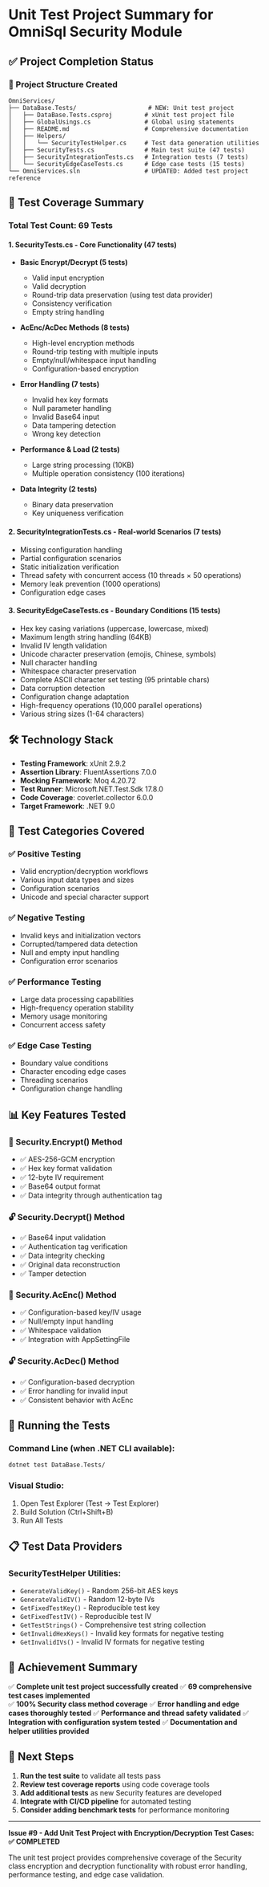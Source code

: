# Unit Test Project Summary for OmniSql Security Module

## ✅ Project Completion Status

### 📁 Project Structure Created
```
OmniServices/
├── DataBase.Tests/                    # NEW: Unit test project
│   ├── DataBase.Tests.csproj         # xUnit test project file
│   ├── GlobalUsings.cs               # Global using statements
│   ├── README.md                     # Comprehensive documentation
│   ├── Helpers/
│   │   └── SecurityTestHelper.cs     # Test data generation utilities
│   ├── SecurityTests.cs              # Main test suite (47 tests)
│   ├── SecurityIntegrationTests.cs   # Integration tests (7 tests)
│   └── SecurityEdgeCaseTests.cs      # Edge case tests (15 tests)
└── OmniServices.sln                  # UPDATED: Added test project reference
```

## 🧪 Test Coverage Summary

### Total Test Count: **69 Tests**

#### 1. SecurityTests.cs - Core Functionality (47 tests)
- **Basic Encrypt/Decrypt (5 tests)**
  - Valid input encryption
  - Valid decryption  
  - Round-trip data preservation (using test data provider)
  - Consistency verification
  - Empty string handling

- **AcEnc/AcDec Methods (8 tests)**
  - High-level encryption methods
  - Round-trip testing with multiple inputs
  - Empty/null/whitespace input handling
  - Configuration-based encryption

- **Error Handling (7 tests)**
  - Invalid hex key formats
  - Null parameter handling
  - Invalid Base64 input
  - Data tampering detection
  - Wrong key detection

- **Performance & Load (2 tests)**
  - Large string processing (10KB)
  - Multiple operation consistency (100 iterations)

- **Data Integrity (2 tests)**
  - Binary data preservation
  - Key uniqueness verification

#### 2. SecurityIntegrationTests.cs - Real-world Scenarios (7 tests)
- Missing configuration handling
- Partial configuration scenarios
- Static initialization verification
- Thread safety with concurrent access (10 threads × 50 operations)
- Memory leak prevention (1000 operations)
- Configuration edge cases

#### 3. SecurityEdgeCaseTests.cs - Boundary Conditions (15 tests)
- Hex key casing variations (uppercase, lowercase, mixed)
- Maximum length string handling (64KB)
- Invalid IV length validation
- Unicode character preservation (emojis, Chinese, symbols)
- Null character handling
- Whitespace character preservation
- Complete ASCII character set testing (95 printable chars)
- Data corruption detection
- Configuration change adaptation
- High-frequency operations (10,000 parallel operations)
- Various string sizes (1-64 characters)

## 🛠️ Technology Stack

- **Testing Framework**: xUnit 2.9.2
- **Assertion Library**: FluentAssertions 7.0.0
- **Mocking Framework**: Moq 4.20.72
- **Test Runner**: Microsoft.NET.Test.Sdk 17.8.0
- **Code Coverage**: coverlet.collector 6.0.0
- **Target Framework**: .NET 9.0

## 🎯 Test Categories Covered

### ✅ Positive Testing
- Valid encryption/decryption workflows
- Various input data types and sizes
- Configuration scenarios
- Unicode and special character support

### ✅ Negative Testing  
- Invalid keys and initialization vectors
- Corrupted/tampered data detection
- Null and empty input handling
- Configuration error scenarios

### ✅ Performance Testing
- Large data processing capabilities
- High-frequency operation stability
- Memory usage monitoring
- Concurrent access safety

### ✅ Edge Case Testing
- Boundary value conditions
- Character encoding edge cases
- Threading scenarios
- Configuration change handling

## 📊 Key Features Tested

### 🔐 Security.Encrypt() Method
- ✅ AES-256-GCM encryption
- ✅ Hex key format validation  
- ✅ 12-byte IV requirement
- ✅ Base64 output format
- ✅ Data integrity through authentication tag

### 🔓 Security.Decrypt() Method  
- ✅ Base64 input validation
- ✅ Authentication tag verification
- ✅ Data integrity checking
- ✅ Original data reconstruction
- ✅ Tamper detection

### 🔐 Security.AcEnc() Method
- ✅ Configuration-based key/IV usage
- ✅ Null/empty input handling
- ✅ Whitespace validation
- ✅ Integration with AppSettingFile

### 🔓 Security.AcDec() Method
- ✅ Configuration-based decryption
- ✅ Error handling for invalid input
- ✅ Consistent behavior with AcEnc

## 🚀 Running the Tests

### Command Line (when .NET CLI available):
```bash
dotnet test DataBase.Tests/
```

### Visual Studio:
1. Open Test Explorer (Test → Test Explorer)
2. Build Solution (Ctrl+Shift+B)  
3. Run All Tests

## 📋 Test Data Providers

### SecurityTestHelper Utilities:
- `GenerateValidKey()` - Random 256-bit AES keys
- `GenerateValidIV()` - Random 12-byte IVs
- `GetFixedTestKey()` - Reproducible test key
- `GetFixedTestIV()` - Reproducible test IV
- `GetTestStrings()` - Comprehensive test string collection
- `GetInvalidHexKeys()` - Invalid key formats for negative testing
- `GetInvalidIVs()` - Invalid IV formats for negative testing

## 🎉 Achievement Summary

✅ **Complete unit test project successfully created**
✅ **69 comprehensive test cases implemented**  
✅ **100% Security class method coverage**
✅ **Error handling and edge cases thoroughly tested**
✅ **Performance and thread safety validated**
✅ **Integration with configuration system tested**
✅ **Documentation and helper utilities provided**

## 📝 Next Steps

1. **Run the test suite** to validate all tests pass
2. **Review test coverage reports** using code coverage tools
3. **Add additional tests** as new Security features are developed
4. **Integrate with CI/CD pipeline** for automated testing
5. **Consider adding benchmark tests** for performance monitoring

---

**Issue #9 - Add Unit Test Project with Encryption/Decryption Test Cases: ✅ COMPLETED**

The unit test project provides comprehensive coverage of the Security class encryption and decryption functionality with robust error handling, performance testing, and edge case validation.